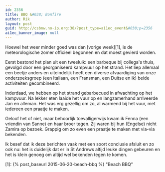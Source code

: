 ```yaml
---
id: 2356
title: BBQ &#038; Bonfire
author: Rik
layout: post
guid: http://csbnw.no-ip.org:38/?post_type=ai1ec_event&#038;p=2356
ai1ec_banner_image: null
---
```

Hoewel het weer minder goed was dan [vorige week][1], is de meteorologische zomer officieel begonnen en dat moest gevierd worden.

Eerst bestond het plan uit een tweeluik: een barbeque bij collega's thuis, gevolgd door een georganiseerd kampvuur op het strand. Het liep allemaal een beetje anders en uiteindelijk heeft een diverse afvaardiging van onze onderzoeksgroep (een Italiaan, een Fransman, een Duitse en ik) beide activiteiten gecombineerd.

Inderdaad, we hebben op het strand gebarbecued in afwachting op het kampvuur. Na lekker eten laaide het vuur op en langzamerhand arriveerde Jan en alleman. Het was erg gezellig om zo, al warmend bij het vuur, met iedereen een praatje te maken.

Geloof het of niet, maar behoorlijk toevalligerwijs kwam ik Fenna (een vriendin van Sanne) en haar broer tegen. Zij waren bij hun (Engelse) nicht Zamira op bezoek. Grappig om zo even een praatje te maken met via-via bekenden.

Ik besef dat ik deze berichten vaak met een soort conclusie afsluit en zo ook nu: het is duidelijk dat er in St Andrews altijd leuke dingen gebeuren en het is klein genoeg om altijd wel bekenden tegen te komen.

 [1]: {% post_baseurl 2015-06-20-beach-bbq %} "Beach BBQ"